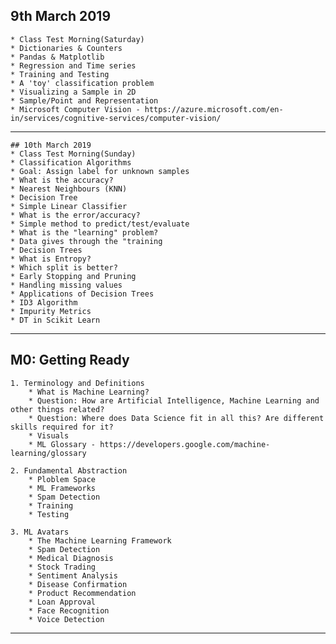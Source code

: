 
## 9th March 2019
	* Class Test Morning(Saturday)
	* Dictionaries & Counters
	* Pandas & Matplotlib
	* Regression and Time series
	* Training and Testing
	* A 'toy' classification problem
	* Visualizing a Sample in 2D
	* Sample/Point and Representation
	* Microsoft Computer Vision - https://azure.microsoft.com/en-in/services/cognitive-services/computer-vision/

---

	## 10th March 2019
	* Class Test Morning(Sunday)
	* Classification Algorithms
	* Goal: Assign label for unknown samples
	* What is the accuracy?
	* Nearest Neighbours (KNN)
	* Decision Tree
	* Simple Linear Classifier
	* What is the error/accuracy?
	* Simple method to predict/test/evaluate
	* What is the "learning" problem?
	* Data gives through the "training
	* Decision Trees
	* What is Entropy?
	* Which split is better?
	* Early Stopping and Pruning
	* Handling missing values
	* Applications of Decision Trees
	* ID3 Algorithm
	* Impurity Metrics
	* DT in Scikit Learn

---


## M0: Getting Ready
	1. Terminology and Definitions
		* What is Machine Learning?
		* Question: How are Artificial Intelligence, Machine Learning and other things related?
		* Question: Where does Data Science fit in all this? Are different skills required for it?
		* Visuals
		* ML Glossary - https://developers.google.com/machine-learning/glossary

	2. Fundamental Abstraction
		* Ploblem Space
		* ML Frameworks
		* Spam Detection
		* Training
		* Testing

	3. ML Avatars
		* The Machine Learning Framework
		* Spam Detection
		* Medical Diagnosis
		* Stock Trading
		* Sentiment Analysis
		* Disease Confirmation
		* Product Recommendation
		* Loan Approval
		* Face Recognition
		* Voice Detection

---
